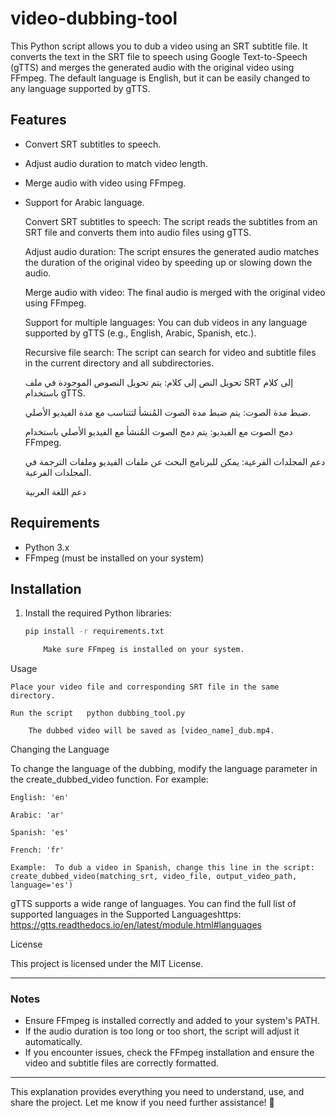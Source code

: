 # video-dubbing-tool

This Python script allows you to dub a video using an SRT subtitle file. It converts the text in the SRT file to speech using Google Text-to-Speech (gTTS) and merges the generated audio with the original video using FFmpeg. The default language is English, but it can be easily changed to any language supported by gTTS.


## Features
- Convert SRT subtitles to speech.
- Adjust audio duration to match video length.

- Merge audio with video using FFmpeg.
- Support for Arabic language.

    Convert SRT subtitles to speech: The script reads the subtitles from an SRT file and converts them into audio files using gTTS.

    Adjust audio duration: The script ensures the generated audio matches the duration of the original video by speeding up or slowing down the audio.

    Merge audio with video: The final audio is merged with the original video using FFmpeg.

    Support for multiple languages: You can dub videos in any language supported by gTTS (e.g., English, Arabic, Spanish, etc.).

    Recursive file search: The script can search for video and subtitle files in the current directory and all subdirectories.


   تحويل النص إلى كلام: يتم تحويل النصوص الموجودة في ملف SRT إلى كلام باستخدام gTTS.

    ضبط مدة الصوت: يتم ضبط مدة الصوت المُنشأ لتتناسب مع مدة الفيديو الأصلي.

    دمج الصوت مع الفيديو: يتم دمج الصوت المُنشأ مع الفيديو الأصلي باستخدام FFmpeg.

    دعم المجلدات الفرعية: يمكن للبرنامج البحث عن ملفات الفيديو وملفات الترجمة في المجلدات الفرعية.

   دعم اللغة العربية
  

## Requirements
- Python 3.x
- FFmpeg (must be installed on your system)

## Installation
1. Install the required Python libraries:

   ```bash
   pip install -r requirements.txt

       Make sure FFmpeg is installed on your system.

Usage

    Place your video file and corresponding SRT file in the same directory.

    Run the script   python dubbing_tool.py

        The dubbed video will be saved as [video_name]_dub.mp4.

Changing the Language

To change the language of the dubbing, modify the language parameter in the create_dubbed_video function. For example:

    English: 'en'

    Arabic: 'ar'

    Spanish: 'es'

    French: 'fr'

    Example:  To dub a video in Spanish, change this line in the script: create_dubbed_video(matching_srt, video_file, output_video_path, language='es')






gTTS supports a wide range of languages. You can find the full list of supported languages in the  Supported Languageshttps: https://gtts.readthedocs.io/en/latest/module.html#languages 

License

This project is licensed under the MIT License.


---

### **Notes**
- Ensure FFmpeg is installed correctly and added to your system's PATH.
- If the audio duration is too long or too short, the script will adjust it automatically.
- If you encounter issues, check the FFmpeg installation and ensure the video and subtitle files are correctly formatted.

---

This explanation provides everything you need to understand, use, and share the project. Let me know if you need further assistance! 🚀

